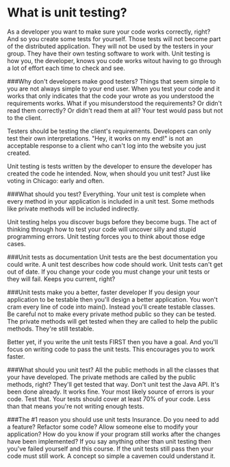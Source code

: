 # What is unit testing?

As a developer you want to make sure your code works correctly, right? And so you create some tests for yourself. Those tests will not become part of the distributed application. They will not be used by the testers in your group. They have their own testing software to work with. Unit testing is how you, the developer, knows you code works witout having to go through a lot of effort each time to check and see.

###Why don't developers make good testers?
Things that seem simple to you are not always simple to your end user. When you test your code and it works that only indicates that the code your wrote as you understood the requirements works. What if you misunderstood the requirements? Or didn't read them correctly? Or didn't read them at all? Your test would pass but not to the client.

Testers should be testing the client's requirements. Developers can only test their own interpretations. "Hey, it works on my end!" is not an acceptable response to a client who can't log into the website you just created.

Unit testing is tests written by the developer to ensure the developer has created the code he intended. Now, when should you unit test? Just like voting in Chicago: early and often.

###What should you test? 
Everything. Your unit test is complete when every method in your application is included in a unit test. Some methods like private methods will be included indirectly. 

Unit testing helps you discover bugs before they become bugs. The act of thinking through how to test your code will uncover silly and stupid programming errors.
Unit testing forces you to think about those edge cases. 

###Unit tests as documentation
Unit tests are the best documentation you could write. A unit test describes how code should work. Unit tests can't get out of date. If you change your code you must change your unit tests or they will fail. Keeps you current, right?


###Unit tests make you a better, faster developer
If you design your application to be testable then you'll design a better application. You won't cram every line of code into main(). Instead you'll create testable classes. Be careful not to make every private method public so they can be tested. The private methods will get tested when they are called to help the public methods. They're still testable.

Better yet, if you write the unit tests FIRST then you have a goal. And you'll focus on writing code to pass the unit tests. This encourages you to work faster. 

###What should you unit test?
All the public methods in all the classes that your have developed. The private methods are called by the public methods, right? They'll get tested that  way. Don't unit test the Java API. It's been done already. It works fine. Your most likely source of errors is your code. Test that. Your tests should cover at least 70% of your code. Less than that  means you're not writing enough tests.

###The #1 reason you should use unit  tests
Insurance. Do you need to add a feature? Refactor some code? Allow someone else to modify your application? How do you know if your program still works after the changes have been implemented? If you say anything other than unit testing then you've failed yourself and this course. If the unit tests still pass then your code must still work. A concept so simple a cavemen could understand it.

